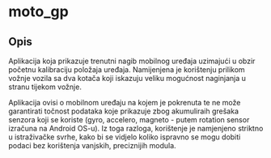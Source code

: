 # moto_gp


## Opis

Aplikacija koja prikazuje trenutni nagib mobilnog uređaja uzimajući u obzir početnu kalibraciju položaja uređaja. Namijenjena je korištenju prilikom vožnje vozila sa dva kotača koji iskazuju veliku mogućnost naginjanja u stranu tijekom vožnje. 

Aplikacija ovisi o mobilnom uređaju na kojem je pokrenuta te ne može garantirati točnost podataka koje prikazuje zbog akumuliraih grešaka senzora koji se koriste (gyro, accelero, magneto - putem rotation sensor izračuna na Android OS-u). Iz toga razloga, korištenje je namjenjeno striktno u istraživačke svrhe, kako bi se vidjelo koliko ispravno se mogu dobiti podaci bez korištenja vanjskih, preciznijih modula.

